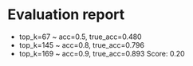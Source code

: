 # Evaluation report
+ top_k=67 ~ acc=0.5, true_acc=0.480
+ top_k=145 ~ acc=0.8, true_acc=0.796
+ top_k=169 ~ acc=0.9, true_acc=0.893
Score: 0.20